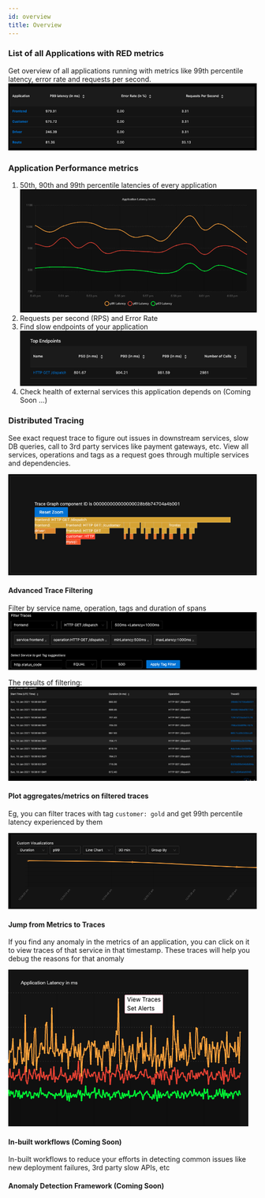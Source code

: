 ```yaml
---
id: overview
title: Overview
---
```

### List of all Applications with RED metrics

Get overview of all applications running with metrics like 99th percentile latency, error rate and requests per second.
![application-list](../../static/img/features_services_list.png)

### Application Performance metrics

1. 50th, 90th and 99th percentile latencies of every application
   ![application-percentiles](../../static/img/features_percentiles.png)
2. Requests per second (RPS) and Error Rate
3. Find slow endpoints of your application
   ![application-top-endpoints](../../static/img/features_top_endpoints.png)
4. Check health of external services this application depends on (Coming Soon ...)

### Distributed Tracing

See exact request trace to figure out issues in downstream services, slow DB queries, call to 3rd party services like payment gateways, etc. View all services, operations and tags as a request goes through multiple services and dependencies.

![traces-flamegraph](../../static/img/features_flamegraph.png)

#### Advanced Trace Filtering

Filter by service name, operation, tags and duration of spans
![traces-filtering](../../static/img/features_traces_filtering.png)

The results of filtering:
![traces-filtering-results](../../static/img/features_traces_filtering_results.png)

#### Plot aggregates/metrics on filtered traces

Eg, you can filter traces with tag `customer: gold` and get 99th percentile latency experienced by them

![traces-filtered-aggregates](../../static/img/features_traces_filtered_aggregates.png)

#### Jump from Metrics to Traces

If you find any anomaly in the metrics of an application, you can click on it to view traces of that service in that timestamp. These traces will help you debug the reasons for that anomaly

![traces-metrics2traces](../../static/img/features_jump2traces.png)

#### In-built workflows (Coming Soon)

In-built workflows to reduce your efforts in detecting common issues like new deployment failures, 3rd party slow APIs, etc

#### Anomaly Detection Framework (Coming Soon)